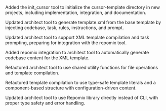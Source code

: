 Added the init_cursor tool to initialize the cursor-template directory in new projects, including implementation, integration, and documentation.

Updated architect tool to generate template.xml from the base template by injecting codebase, task, rules, instructions, and prompt.

Updated architect tool to support XML template compilation and task prompting, preparing for integration with the repomix tool.

Added repomix integration to architect tool to automatically generate codebase content for the XML template.

Refactored architect tool to use shared utility functions for file operations and template compilation.

Refactored template compilation to use type-safe template literals and a component-based structure with configuration-driven content.

Updated architect tool to use Repomix library directly instead of CLI, with proper type safety and error handling.
